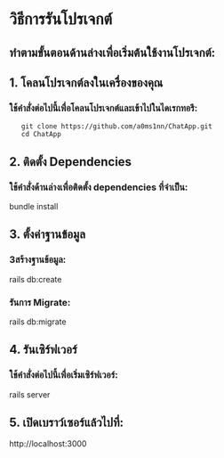 # วิธีการรันโปรเจกต์
## ทำตามขั้นตอนด้านล่างเพื่อเริ่มต้นใช้งานโปรเจกต์:

## 1. โคลนโปรเจกต์ลงในเครื่องของคุณ
### ใช้คำสั่งต่อไปนี้เพื่อโคลนโปรเจกต์และเข้าไปในไดเรกทอรี:
```
   git clone https://github.com/a0ms1nn/ChatApp.git  
   cd ChatApp  
```
## 2. ติดตั้ง Dependencies
### ใช้คำสั่งด้านล่างเพื่อติดตั้ง dependencies ที่จำเป็น:

   bundle install  

## 3. ตั้งค่าฐานข้อมูล
### 3สร้างฐานข้อมูล:

rails db:create  

### รันการ Migrate:

rails db:migrate  

## 4. รันเซิร์ฟเวอร์
### ใช้คำสั่งต่อไปนี้เพื่อเริ่มเซิร์ฟเวอร์:

rails server  

## 5. เปิดเบราว์เซอร์แล้วไปที่:

http://localhost:3000
